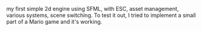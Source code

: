 my first simple 2d engine using SFML, with ESC, asset management, various systems, scene switching. To test it out, I tried to implement a small part of a Mario game and it's working. 
